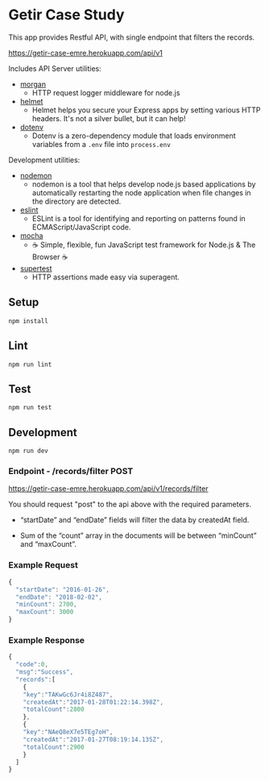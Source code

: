 # Getir Case Study

This app provides Restful API, with single endpoint that filters the records.

https://getir-case-emre.herokuapp.com/api/v1

Includes API Server utilities:

* [morgan](https://www.npmjs.com/package/morgan)
  * HTTP request logger middleware for node.js
* [helmet](https://www.npmjs.com/package/helmet)
  * Helmet helps you secure your Express apps by setting various HTTP headers. It's not a silver bullet, but it can help!
* [dotenv](https://www.npmjs.com/package/dotenv)
  * Dotenv is a zero-dependency module that loads environment variables from a `.env` file into `process.env`

Development utilities:

* [nodemon](https://www.npmjs.com/package/nodemon)
  * nodemon is a tool that helps develop node.js based applications by automatically restarting the node application when file changes in the directory are detected.
* [eslint](https://www.npmjs.com/package/eslint)
  * ESLint is a tool for identifying and reporting on patterns found in ECMAScript/JavaScript code.
* [mocha](https://www.npmjs.com/package/mocha)
  * ☕️ Simple, flexible, fun JavaScript test framework for Node.js & The Browser ☕️
* [supertest](https://www.npmjs.com/package/supertest)
  * HTTP assertions made easy via superagent.

## Setup

```
npm install
```

## Lint

```
npm run lint
```

## Test

```
npm run test
```

## Development

```
npm run dev
```

### Endpoint - /records/filter POST
https://getir-case-emre.herokuapp.com/api/v1/records/filter 

You should request "post" to the api above with the required parameters.

* “startDate” and “endDate” fields will filter the data by createdAt field.

* Sum of the “count” array in the documents will be between “minCount” and “maxCount”.

### Example Request

```jsx
{
  "startDate": "2016-01-26",
  "endDate": "2018-02-02",
  "minCount": 2700,
  "maxCount": 3000
}
```
### Example Response
```jsx
{
  "code":0,
  "msg":"Success",
  "records":[
    {
    "key":"TAKwGc6Jr4i8Z487",
    "createdAt":"2017-01-28T01:22:14.398Z",
    "totalCount":2800
    },
    {
    "key":"NAeQ8eX7e5TEg7oH",
    "createdAt":"2017-01-27T08:19:14.135Z",
    "totalCount":2900
    }
  ]
}
```
